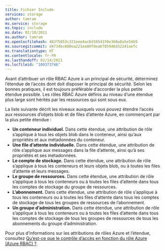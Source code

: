 ```yaml
---
title: Fichier Include
services: storage
author: tamram
ms.service: storage
ms.topic: include
ms.date: 02/10/2021
ms.author: tamram
ms.openlocfilehash: 483f5853c321eee4ac6d10543f0e360a0a5e54b9
ms.sourcegitcommit: d4734bc680ea221ea80fdea67859d6d32241aefc
ms.translationtype: HT
ms.contentlocale: fr-FR
ms.lasthandoff: 02/14/2021
ms.locfileid: "100373746"
---
```

Avant d’attribuer un rôle RBAC Azure à un principal de sécurité, déterminez l’étendue de l’accès dont doit disposer le principal de sécurité. Selon les bonnes pratiques, il est toujours préférable d’accorder la plus petite étendue possible. Les rôles RBAC Azure définis au niveau d’une étendue plus large sont hérités par les ressources qui sont sous eux.

La liste suivante décrit les niveaux auxquels vous pouvez étendre l’accès aux ressources d’objets blob et de files d’attente Azure, en commençant par la plus petite étendue :

- **Un conteneur individuel.** Dans cette étendue, une attribution de rôle s’applique à tous les objets blob dans le conteneur, ainsi qu’aux propriétés et aux métadonnées du conteneur.
- **Une file d’attente individuelle.** Dans cette étendue, une attribution de rôle s’applique aux messages dans la file d’attente, ainsi qu’à ses propriétés et ses métadonnées.
- **Le compte de stockage.** Dans cette étendue, une attribution de rôle s’applique à tous les conteneurs et leurs objets blob, ou à toutes les files d’attente et leurs messages.
- **Le groupe de ressources.** Dans cette étendue, une attribution de rôle s’applique à tous les conteneurs ou à toutes les files d’attente dans tous les comptes de stockage du groupe de ressources.
- **L’abonnement.** Dans cette étendue, une attribution de rôle s’applique à tous les conteneurs ou à toutes les files d’attente dans tous les comptes de stockage de tous les groupes de ressources de l’abonnement.
- **Un groupe d’administration.** Dans cette étendue, une attribution de rôle s’applique à tous les conteneurs ou à toutes les files d’attente dans tous les comptes de stockage de tous les groupes de ressources de tous les abonnements du groupe d’administration.

Pour plus d’informations sur les attributions de rôles Azure et l’étendue, consultez [Qu’est-ce que le contrôle d’accès en fonction du rôle Azure (Azure RBAC) ?](../articles/role-based-access-control/overview.md).
